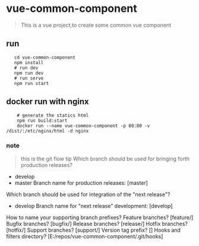 # vue-common-component
> This is a vue project,to create some common vue component 

## run 
```shell
   cd vue-common-component
   npm install 
   # run dev
   npm run dev
   # run serve
   npm run start
```

## docker run with nginx 
```shell
    # generate the statics html
    npm run build:start 
    docker run --name vue-common-component -p 80:80 -v /dist/:/etc/nginx/html -d nginx
```

### note
> this is the git flow tip
Which branch should be used for bringing forth production releases?
   - develop
   - master
Branch name for production releases: [master]

Which branch should be used for integration of the "next release"?
   - develop
Branch name for "next release" development: [develop]

How to name your supporting branch prefixes?
Feature branches? [feature/]
Bugfix branches? [bugfix/]
Release branches? [release/]
Hotfix branches? [hotfix/]
Support branches? [support/]
Version tag prefix? []
Hooks and filters directory? [E:/repos/vue-common-component/.git/hooks]
